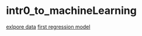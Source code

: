 # intr0_to_machineLearning
[exlpore data](https://www.kaggle.com/rudrakumawat22/exercise-explore-your-data)
[first regression model](https://www.kaggle.com/rudrakumawat22/exercise-your-first-machine-learning-model)

